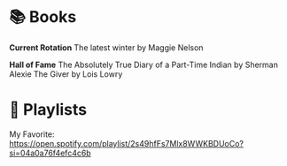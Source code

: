 # 📚 Books
**Current Rotation**
The latest winter by Maggie Nelson

**Hall of Fame**
The Absolutely True Diary of a Part-Time Indian by Sherman Alexie
The Giver by Lois Lowry 

# 🎵 Playlists
My Favorite: https://open.spotify.com/playlist/2s49hfFs7Mlx8WWKBDUoCo?si=04a0a76f4efc4c6b
